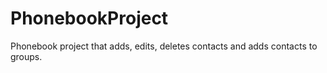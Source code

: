# PhonebookProject
Phonebook project that adds, edits, deletes contacts and adds contacts to groups.
